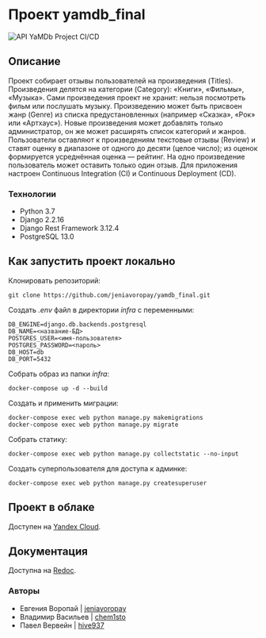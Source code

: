 # **Проект yamdb_final**
![API YaMDb Project CI/CD](https://github.com/jeniavoropay/yamdb_final/actions/workflows/yamdb_workflow.yml/badge.svg?event=push)
## **Описание**
Проект собирает отзывы пользователей на произведения (Titles).
Произведения делятся на категории (Category): «Книги», «Фильмы», «Музыка». Сами произведения проект не хранит: нельзя посмотреть фильм или послушать музыку. Произведению может быть присвоен жанр (Genre) из списка предустановленных (например «Сказка», «Рок» или «Артхаус»). Новые произведения может добавлять только администратор, он же может расширять список категорий и жанров. 
Пользователи оставляют к произведениям текстовые отзывы (Review) и ставят оценку в диапазоне от одного до десяти (целое число); из оценок формируется усреднённая оценка — рейтинг. На одно произведение пользователь может оставить только один отзыв.
Для приложения настроен Continuous Integration (CI) и Continuous Deployment (CD).
### Технологии
- Python 3.7
- Django 2.2.16
- Django Rest Framework 3.12.4
- PostgreSQL 13.0
## **Как запустить проект локально**
Клонировать репозиторий:
```
git clone https://github.com/jeniavoropay/yamdb_final.git
```
Создать _.env_ файл в директории _infra_ с переменными:
```
DB_ENGINE=django.db.backends.postgresql
DB_NAME=<название-БД>
POSTGRES_USER=<имя-пользователя>
POSTGRES_PASSWORD=<пароль>
DB_HOST=db
DB_PORT=5432
```
Собрать образ из папки _infra_:
```
docker-compose up -d --build
```
Создать и применить миграции:
```
docker-compose exec web python manage.py makemigrations
docker-compose exec web python manage.py migrate
```
Cобрать статику: 
```
docker-compose exec web python manage.py collectstatic --no-input
```
Создать суперпользователя для доступа к админке:
```
docker-compose exec web python manage.py createsuperuser
```
## Проект в облаке
Доступен на [Yandex Cloud](http://51.250.109.110/admin/login/?next=/admin/).
## **Документация**
Доступна на [Redoc](http://51.250.109.110/redoc/).
### Авторы
- Евгения Воропай | [jeniavoropay](https://github.com/jeniavoropay)
- Владимир Васильев | [chem1sto](https://github.com/chem1sto)
- Павел Вервейн | [hive937](https://github.com/hive937)

